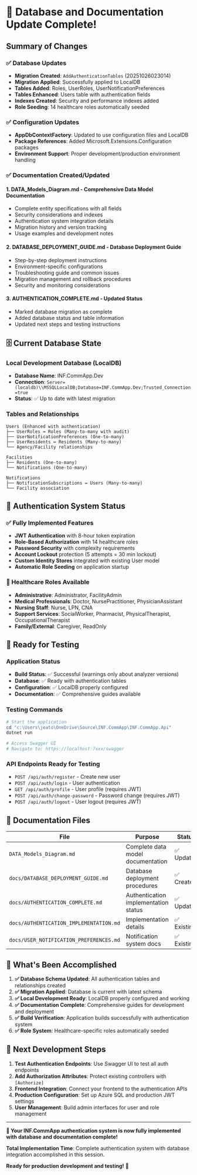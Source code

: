 # 🎉 Database and Documentation Update Complete!

## Summary of Changes

### ✅ Database Updates
- **Migration Created**: `AddAuthenticationTables` (20251026023014)
- **Migration Applied**: Successfully applied to LocalDB
- **Tables Added**: Roles, UserRoles, UserNotificationPreferences
- **Tables Enhanced**: Users table with authentication fields
- **Indexes Created**: Security and performance indexes added
- **Role Seeding**: 14 healthcare roles automatically seeded

### ✅ Configuration Updates  
- **AppDbContextFactory**: Updated to use configuration files and LocalDB
- **Package References**: Added Microsoft.Extensions.Configuration packages
- **Environment Support**: Proper development/production environment handling

### ✅ Documentation Created/Updated

#### 1. **DATA_Models_Diagram.md** - Comprehensive Data Model Documentation
- Complete entity specifications with all fields
- Security considerations and indexes
- Authentication system integration details  
- Migration history and version tracking
- Usage examples and development notes

#### 2. **DATABASE_DEPLOYMENT_GUIDE.md** - Database Deployment Guide
- Step-by-step deployment instructions
- Environment-specific configurations
- Troubleshooting guide and common issues
- Migration management and rollback procedures  
- Security and monitoring considerations

#### 3. **AUTHENTICATION_COMPLETE.md** - Updated Status
- Marked database migration as complete
- Added database status and table information
- Updated next steps and testing instructions

## 🗄️ Current Database State

### Local Development Database (LocalDB)
- **Database Name**: INF.CommApp.Dev
- **Connection**: `Server=(localdb)\\MSSQLLocalDB;Database=INF.CommApp.Dev;Trusted_Connection=true`
- **Status**: ✅ Up to date with latest migration

### Tables and Relationships
```
Users (Enhanced with authentication)
├── UserRoles ↔ Roles (Many-to-many with audit)
├── UserNotificationPreferences (One-to-many)
├── UserResidents ↔ Residents (Many-to-many)
└── Agency/Facility relationships

Facilities
├── Residents (One-to-many)
└── Notifications (One-to-many)

Notifications
├── NotificationSubscriptions ↔ Users (Many-to-many)
└── Facility association
```

## 🔐 Authentication System Status

### ✅ Fully Implemented Features
- **JWT Authentication** with 8-hour token expiration
- **Role-Based Authorization** with 14 healthcare roles
- **Password Security** with complexity requirements
- **Account Lockout** protection (5 attempts = 30 min lockout)
- **Custom Identity Stores** integrated with existing User model
- **Automatic Role Seeding** on application startup

### 🏥 Healthcare Roles Available
- **Administrative**: Administrator, FacilityAdmin
- **Medical Professionals**: Doctor, NursePractitioner, PhysicianAssistant
- **Nursing Staff**: Nurse, LPN, CNA
- **Support Services**: SocialWorker, Pharmacist, PhysicalTherapist, OccupationalTherapist
- **Family/External**: Caregiver, ReadOnly

## 🚀 Ready for Testing

### Application Status
- **Build Status**: ✅ Successful (warnings only about analyzer versions)
- **Database**: ✅ Ready with authentication tables
- **Configuration**: ✅ LocalDB properly configured
- **Documentation**: ✅ Comprehensive guides available

### Testing Commands
```powershell
# Start the application
cd "c:\Users\jeato\OneDrive\Source\INF.CommApp\INF.CommApp.Api"
dotnet run

# Access Swagger UI
# Navigate to: https://localhost:7xxx/swagger
```

### API Endpoints Ready for Testing
- `POST /api/auth/register` - Create new user
- `POST /api/auth/login` - User authentication  
- `GET /api/auth/profile` - User profile (requires JWT)
- `POST /api/auth/change-password` - Password change (requires JWT)
- `POST /api/auth/logout` - User logout (requires JWT)

## 📁 Documentation Files

| File | Purpose | Status |
|------|---------|--------|
| `DATA_Models_Diagram.md` | Complete data model documentation | ✅ Updated |
| `docs/DATABASE_DEPLOYMENT_GUIDE.md` | Database deployment procedures | ✅ Created |
| `docs/AUTHENTICATION_COMPLETE.md` | Authentication implementation status | ✅ Updated |
| `docs/AUTHENTICATION_IMPLEMENTATION.md` | Implementation details | ✅ Existing |
| `docs/USER_NOTIFICATION_PREFERENCES.md` | Notification system docs | ✅ Existing |

## 🎯 What's Been Accomplished

1. **✅ Database Schema Updated**: All authentication tables and relationships created
2. **✅ Migration Applied**: Database is current with latest schema
3. **✅ Local Development Ready**: LocalDB properly configured and working
4. **✅ Documentation Complete**: Comprehensive guides for development and deployment
5. **✅ Build Verification**: Application builds successfully with authentication system
6. **✅ Role System**: Healthcare-specific roles automatically seeded

## 🔄 Next Development Steps

1. **Test Authentication Endpoints**: Use Swagger UI to test all auth endpoints
2. **Add Authorization Attributes**: Protect existing controllers with `[Authorize]`
3. **Frontend Integration**: Connect your frontend to the authentication APIs
4. **Production Configuration**: Set up Azure SQL and production JWT settings
5. **User Management**: Build admin interfaces for user and role management

---

**🎉 Your INF.CommApp authentication system is now fully implemented with database and documentation complete!**

**Total Implementation Time**: Complete authentication system with database integration accomplished in this session.

**Ready for production development and testing!** 🚀